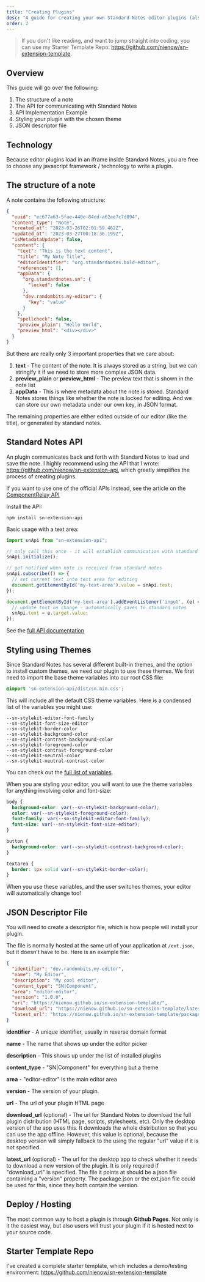 ```yaml
---
title: "Creating Plugins"
desc: "A guide for creating your own Standard Notes editor plugins (also called extensions)."
order: 2
---
```


> If you don't like reading, and want to jump straight into coding, you can use my Starter Template Repo: https://github.com/nienow/sn-extension-template.

## Overview

This guide will go over the following:

1. The structure of a note
2. The API for communicating with Standard Notes
3. API Implementation Example
4. Styling your plugin with the chosen theme
5. JSON descriptor file

## Technology

Because editor plugins load in an iframe inside Standard Notes, you are free to choose any javascript framework / technology to write a plugin.

## The structure of a note

A note contains the following structure:

```json
{
  "uuid": "ec677a63-5fae-440e-84cd-a62ae7c7d894",
  "content_type": "Note",
  "created_at": "2023-03-26T02:01:59.462Z",
  "updated_at": "2023-03-27T00:18:36.199Z",
  "isMetadataUpdate": false,
  "content": {
    "text": "This is the text content",
    "title": "My Note Title",
    "editorIdentifier": "org.standardnotes.bold-editor",
    "references": [],
    "appData": {
      "org.standardnotes.sn": {
        "locked": false
      },
      "dev.randombits.my-editor": {
        "key": "value"
      }
    },
    "spellcheck": false,
    "preview_plain": "Hello World",
    "preview_html": "<div></div>"
  }
}
```

But there are really only 3 important properties that we care about:

1. **text** - The content of the note. It is always stored as a string, but we can stringify it if we need to store more complex JSON data.
2. **preview_plain** or **preview_html** - The preview text that is shown in the note list
3. **appData** - This is where metadata about the note is stored. Standard Notes stores things like whether the note is locked for editing. And we can store our own metadata under our own key, in JSON format.

The remaining properties are either edited outside of our editor (like the title), or generated by standard notes.

## Standard Notes API

An plugin communicates back and forth with Standard Notes to load and save the note. I highly recommend using the API that I wrote: https://github.com/nienow/sn-extension-api, which greatly simplifies the process of creating plugins. 

If you want to use one of the official APIs instead, see the article on the [ComponentRelay API](/standard-notes/component-relay)

Install the API:

```
npm install sn-extension-api
```

Basic usage with a text area:

```typescript
import snApi from "sn-extension-api";

// only call this once - it will establish communication with standard notes
snApi.initialize();

// get notified when note is received from standard notes
snApi.subscribe(() => {
  // set current text into text area for editing
  document.getElementById('my-text-area').value = snApi.text;
});

document.getElementById('my-text-area').addEventListener('input', (e) => {
  // update text on change - automatically saves to standard notes
  snApi.text = e.target.value;
});
```

See the [full API documentation](https://github.com/nienow/sn-extension-api)

## Styling using Themes

Since Standard Notes has several different built-in themes, and the option to install custom themes,
we need our plugin to use these themes. We first need to import the base theme variables into our root CSS file:

```css
@import 'sn-extension-api/dist/sn.min.css';
```

This will include all the default CSS theme variables. Here is a condensed list of the variables you might use:

```
--sn-stylekit-editor-font-family
--sn-stylekit-font-size-editor
--sn-stylekit-border-color
--sn-stylekit-background-color
--sn-stylekit-contrast-background-color
--sn-stylekit-foreground-color
--sn-stylekit-contrast-foreground-color
--sn-stylekit-neutral-color
--sn-stylekit-neutral-contrast-color
```

You can check out the [full list of variables](https://github.com/standardnotes/StyleKit/blob/main/src/css/main.scss).

When you are styling your editor, you will want to use the theme variables for anything involving color and font-size:

```css
body {
  background-color: var(--sn-stylekit-background-color);
  color: var(--sn-stylekit-foreground-color);
  font-family: var(--sn-stylekit-editor-font-family);
  font-size: var(--sn-stylekit-font-size-editor);
}

button {
  background-color: var(--sn-stylekit-contrast-background-color);
}

textarea {
  border: 1px solid var(--sn-stylekit-border-color);
}
```

When you use these variables, and the user switches themes, your editor will automatically change too!

## JSON Descriptor File

You will need to create a descriptor file, which is how people will install your plugin.

The file is normally hosted at the same url of your application at `/ext.json`, but it doesn't have to be.
Here is an example file:

```json
{
  "identifier": "dev.randombits.my-editor",
  "name": "My Editor",
  "description": "My cool editor",
  "content_type": "SN|Component",
  "area": "editor-editor",
  "version": "1.0.0",
  "url": "https://nienow.github.io/sn-extension-template/",
  "download_url": "https://nienow.github.io/sn-extension-template/latest.zip",
  "latest_url": "https://nienow.github.io/sn-extension-template/package.json"
}
```

**identifier** - A unique identifier, usually in reverse domain format

**name** - The name that shows up under the editor picker

**description** - This shows up under the list of installed plugins

**content_type** - "SN|Component" for everything but a theme

**area** - "editor-editor" is the main editor area

**version** - The version of your plugin.

**url** - The url of your plugin HTML page

**download_url** (optional) - The url for Standard Notes to download the full plugin distribution (HTML page, scripts, stylesheets, etc).
Only the desktop version of the app uses this. It downloads the whole distribution so that you can use the app offline.
However, this value is optional, because the desktop version will simply fallback to the using the regular "url" value if it is not specified.

**latest_url** (optional) - The url for the desktop app to check whether it needs to download a new version of the plugin.
It is only required if "download_url" is specified. The file it points at should be a json file containing a "version" property.
The package.json or the ext.json file could be used for this, since they both contain the version.

## Deploy / Hosting

The most common way to host a plugin is through **Github Pages**. Not only is it the easiest way, but also users will trust your plugin if it is hosted next to your source code.

## Starter Template Repo

I've created a complete starter template, which includes a demo/testing environment: https://github.com/nienow/sn-extension-template
